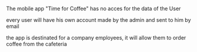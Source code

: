 The mobile app "Time for Coffee" has no acces for the data of the User 

every user will have his own account made by the admin and sent to him by email

the app is destinated for a company employees, it will allow them to order coffee from the cafeteria
